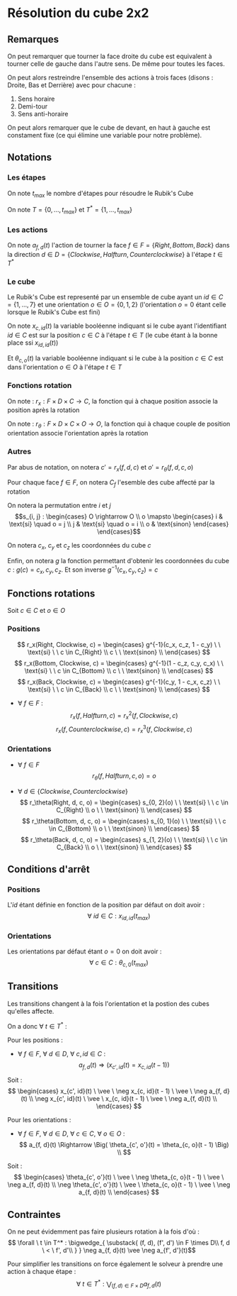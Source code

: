 # Résolution du cube 2x2

## Remarques
On peut remarquer que tourner la face droite du cube est equivalent à tourner celle de gauche dans l'autre sens.
De même pour toutes les faces.

On peut alors restreindre l'ensemble des actions à trois faces (disons : Droite, Bas et Derrière) avec pour chacune :
<ol>
    <li>Sens horaire</li>
    <li>Demi-tour</li>
    <li>Sens anti-horaire</li>
</ol>

On peut alors remarquer que le cube de devant, en haut à gauche est constament fixe (ce qui élimine une variable pour notre problème).

## Notations

### Les étapes
On note $t_{max}$ le nombre d'étapes pour résoudre le Rubik's Cube

On note $T = \{0, ..., t_{max}\}$ et $T^* = \{1, ..., t_{max}\}$

### Les actions
On note $a_{f, d}(t)$ l'action de tourner la face $f \in F = \{Right, Bottom, Back\}$ dans la direction $d \in D = \{Clockwise, Halfturn, Counterclockwise\}$ à l'étape $t \in T^*$

### Le cube
Le Rubik's Cube est representé par un ensemble de cube ayant un $id \in C = \{1, ..., 7\}$ et une orientation $o \in O = \{0, 1, 2\}$ (l'orientation $o = 0$ étant celle lorsque le Rubik's Cube est fini)

On note $x_{c, id}(t)$ la variable booléenne indiquant si le cube ayant l'identifiant $id \in C$ est sur la position $c \in C$ à l'étape $t \in T$ (le cube étant à la bonne place ssi $x_{id, id}(t)$)

Et $\theta_{c, o}(t)$ la variable booléenne indiquant si le cube à la position $c \in C$ est dans l'orientation $o \in O$ à l'étape $t \in T$

### Fonctions rotation

On note : $r_x : F \times D \times C \rightarrow C$, la fonction qui à chaque position associe la position après la rotation

On note : $r_\theta : F \times D \times C \times O \rightarrow O$, la fonction qui à chaque couple de position orientation associe l'orientation après la rotation

### Autres

Par abus de notation, on notera $c' = r_x(f, d, c)$ et $o' = r_\theta(f, d, c, o)$

Pour chaque face $f \in F$, on notera $C_f$ l'esemble des cube affecté par la rotation

On notera la permutation entre $i$ et $j$
$$s_{i, j} :
\begin{cases}
    O \rightarrow O \\
    o \mapsto
    \begin{cases}
        i & \text{si} \quad o = j \\
        j & \text{si} \quad o = i \\
        o & \text{sinon}
    \end{cases}
\end{cases}$$

On notera $c_x$, $c_y$ et $c_z$ les coordonnées du cube $c$

Enfin, on notera $g$ la fonction permettant d'obtenir les coordonnées du cube $c$ : $g(c) = c_x, c_y, c_z$. Et son inverse $g^{-1}(c_x, c_y, c_z) = c$

## Fonctions rotations

Soit $c \in C$ et $o \in O$

### Positions

$$
r_x(Right, Clockwise, c) =
\begin{cases}
    g^{-1}(c_x, c_z, 1 - c_y) \ \ \text{si} \ \ c \in C_{Right} \\
    c \ \ \text{sinon} \\
\end{cases}
$$
$$
r_x(Bottom, Clockwise, c) =
\begin{cases}
    g^{-1}(1 - c_z, c_y, c_x) \ \ \text{si} \ \ c \in C_{Bottom} \\
    c \ \ \text{sinon} \\
\end{cases}
$$
$$
r_x(Back, Clockwise, c) =
\begin{cases}
    g^{-1}(c_y, 1 - c_x, c_z) \ \ \text{si} \ \ c \in C_{Back} \\
    c \ \ \text{sinon} \\
\end{cases}
$$

- $\forall \ f \in F$ :
$$r_x(f, Halfturn, c) = r_x^2(f, Clockwise, c)$$
$$r_x(f, Counterclockwise, c) = r_x^3(f, Clockwise, c)$$

### Orientations

- $\forall \ f \in F$
$$r_\theta(f, Halfturn, c, o) = o$$

- $\forall \ d \in \{Clockwise, Counterclockwise\}$
$$
r_\theta(Right, d, c, o) =
\begin{cases}
    s_{0, 2}(o) \ \ \text{si} \ \ c \in C_{Right} \\
    o \ \ \text{sinon} \\
\end{cases}
$$
$$
r_\theta(Bottom, d, c, o) =
\begin{cases}
    s_{0, 1}(o) \ \ \text{si} \ \ c \in C_{Bottom} \\
    o \ \ \text{sinon} \\
\end{cases}
$$
$$
r_\theta(Back, d, c, o) =
\begin{cases}
    s_{1, 2}(o) \ \ \text{si} \ \ c \in C_{Back} \\
    o \ \ \text{sinon} \\
\end{cases}
$$

## Conditions d'arrêt

### Positions

L'$id$ étant définie en fonction de la position par défaut on doit avoir :
$$\forall \ id \in C : x_{id, id}(t_{max})$$

### Orientations

Les orientations par défaut étant $o = 0$ on doit avoir :
$$\forall \ c \in C : \theta_{c, 0}(t_{max})$$

## Transitions

Les transitions changent à la fois l'orientation et la postion des cubes qu'elles affecte.

On a donc $\forall \ t \in T^*$ :

Pour les positions :
- $\forall \ f \in F, \ \forall \ d \in D, \ \forall \ c, id \in C$ :
$$a_{f, d}(t) \Rightarrow \Big( x_{c', id}(t) = x_{c, id}(t - 1) \Big)$$

Soit :
$$
\begin{cases}
    x_{c', id}(t) \ \vee \ \neg x_{c, id}(t - 1) \ \vee \ \neg a_{f, d}(t) \\
    \neg x_{c', id}(t) \ \vee \ x_{c, id}(t - 1) \ \vee \ \neg a_{f, d}(t) \\
\end{cases}
$$

Pour les orientations :
- $\forall \ f \in F, \ \forall \ d \in D, \ \forall \ c \in C, \ \forall \ o \in O$ :
$$
a_{f, d}(t) \Rightarrow \Big( \theta_{c', o'}(t) = \theta_{c, o}(t - 1) \Big) \\
$$

Soit :
$$
\begin{cases}
    \theta_{c', o'}(t) \ \vee \ \neg \theta_{c, o}(t - 1) \ \vee \ \neg a_{f, d}(t) \\
    \neg \theta_{c', o'}(t) \ \vee \ \theta_{c, o}(t - 1) \ \vee \ \neg a_{f, d}(t) \\
\end{cases}
$$

## Contraintes

On ne peut évidemment pas faire plusieurs rotation à la fois d'où :
$$
\forall \ t \in T^* : \bigwedge_{
    \substack{
        (f, d), (f', d') \in F \times D\\
        f, d \ < \ f', d'\\
    }
} \neg a_{f, d}(t) \vee \neg a_{f', d'}(t)$$

Pour simplifier les transitions on force également le solveur à prendre une action à chaque étape :
$$
\forall \ t \in T^* : \bigvee_{(f, d) \in F \times D} a_{f, d}(t)
$$
